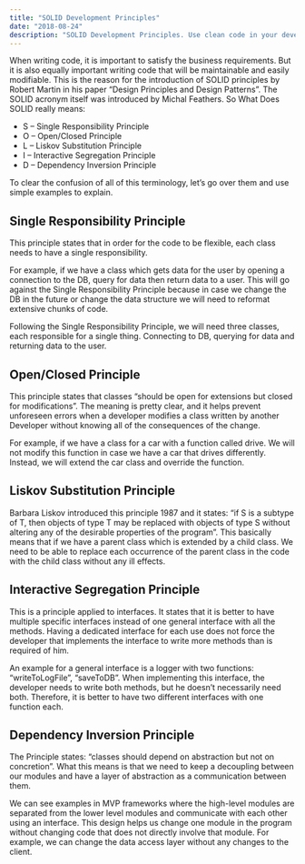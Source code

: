 ```yaml
---
title: "SOLID Development Principles"
date: "2018-08-24"
description: "SOLID Development Principles. Use clean code in your development."
---
```


When writing code, it is important to satisfy the business requirements. But it is also equally important writing code that will be maintainable and easily modifiable. This is the reason for the introduction of SOLID principles by Robert Martin in his paper “Design Principles and Design Patterns”. The SOLID acronym itself was introduced by Michal Feathers. So What Does SOLID really means:

* S – Single Responsibility Principle
* O – Open/Closed Principle
* L – Liskov Substitution Principle
* I – Interactive Segregation Principle
* D – Dependency Inversion Principle

To clear the confusion of all of this terminology, let’s go over them and use simple examples to explain.

## Single Responsibility Principle
This principle states that in order for the code to be flexible, each class needs to have a single responsibility.

For example, if we have a class which gets data for the user by opening a connection to the DB, query for data then return data to a user. This will go against the Single Responsibility Principle because in case we change the DB in the future or change the data structure we will need to reformat extensive chunks of code.

Following the Single Responsibility Principle, we will need three classes, each responsible for a single thing. Connecting to DB, querying for data and returning data to the user.

## Open/Closed Principle
This principle states that classes “should be open for extensions but closed for modifications”. The meaning is pretty clear, and it helps prevent unforeseen errors when a developer modifies a class written by another Developer without knowing all of the consequences of the change.

For example, if we have a class for a car with a function called drive. We will not modify this function in case we have a car that drives differently. Instead, we will extend the car class and override the function.

## Liskov Substitution Principle
Barbara Liskov introduced this principle 1987 and it states: “if S is a subtype of T, then objects of type T may be replaced with objects of type S without altering any of the desirable properties of the program”. This basically means that if we have a parent class which is extended by a child class. We need to be able to replace each occurrence of the parent class in the code with the child class without any ill effects.

## Interactive Segregation Principle
This is a principle applied to interfaces. It states that it is better to have multiple specific interfaces instead of one general interface with all the methods. Having a dedicated interface for each use does not force the developer that implements the interface to write more methods than is required of him.

An example for a general interface is a logger with two functions: “writeToLogFile”, “saveToDB”. When implementing this interface, the developer needs to write both methods, but he doesn’t necessarily need both. Therefore, it is better to have two different interfaces with one function each.

## Dependency Inversion Principle
The Principle states: “classes should depend on abstraction but not on concretion”. What this means is that we need to keep a decoupling between our modules and have a layer of abstraction as a communication between them.

We can see examples in MVP frameworks where the high-level modules are separated from the lower level modules and communicate with each other using an interface. This design helps us change one module in the program without changing code that does not directly involve that module. For example, we can change the data access layer without any changes to the client.
